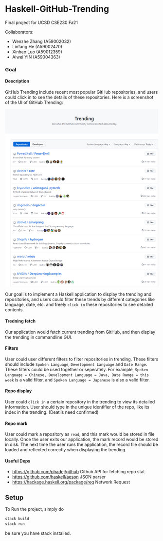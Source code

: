 # Haskell-GitHub-Trending  

Final project for UCSD CSE230 Fa21

Collaborators:

- Wenzhe Zhang (A59002032)
- Linfang He   (A59002470)
- Xinhao Luo (A59012359)
- Aiwei YIN (A59004363)


### Goal

#### Description

GitHub Trending include recent most popular GitHub repositories, and users could click in to see the details of these repositories. Here is a screenshot of the UI of GitHub Trending:

![TrendingUI](./img/TrendingUI.png)

Our goal is to implement a Haskell application to display the trending and repositories, and users could filter these trends by different categories like language, date, etc. and freely `click in` these repositories to see detailed contents.

#### Tredning fetch

Our application would fetch current trending from GitHub, and then display the trending in commandline GUI. 

#### Filters

User could user different filters to filter repositories in trending. These filters should include `Spoken Language`, `Development Language` and `Date Range`. These filters could be used together or seperately. For example, `Spoken Language = Chinese, Development Language = Java, Date Range = this week` is a valid filter, and `Spoken Language = Japanese` is also a valid filter.

#### Repo display

User could `click in` a certain repository in the trending to view its detailed information. User should type in the unique identifier of the repo, like its index in the trending. (Deatils need confirmed)

#### Repo mark

User could mark a repository as `read`, and this mark would be stored in file locally. Once the user exits our application, the mark record would be stored in disk. The next time the user runs the application, the record file should be loaded and reflected correctly when displaying the trending.


#### Useful Deps

- https://github.com/phadej/github Github API for fetching repo stat
- https://github.com/haskell/aeson JSON parser
- https://hackage.haskell.org/package/req Network Request


## Setup

To Run the project, simply do

```bash
stack build
stack run
```

be sure you have stack installed.